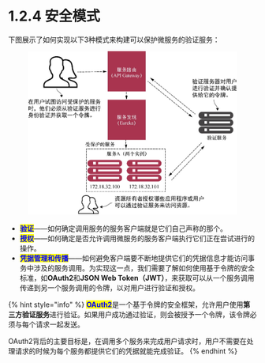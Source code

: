 # 1.2.4 安全模式

下图展示了如何实现以下3种模式来构建可以保护微服务的验证服务：

<figure><img src="../../../.gitbook/assets/image (5).png" alt=""><figcaption></figcaption></figure>

* <mark style="color:blue;">**验证**</mark>——如何确定调用服务的服务客户端就是它们自己声称的那个。
* <mark style="color:blue;">**授权**</mark>——如何确定是否允许调用微服务的服务客户端执行它们正在尝试进行的操作。
* <mark style="color:blue;">**凭据管理和传播**</mark>——如何避免客户端要不断地提供它们的凭据信息才能访问事务中涉及的服务调用。为实现这一点，我们需要了解如何使用基于令牌的安全标准，如**OAuth2**和**JSON Web Token（JWT）**，来获取可以从一个服务调用传递到另一个服务调用的令牌，以对用户进行验证和授权。

{% hint style="info" %}
<mark style="color:blue;">**OAuth2**</mark>是一个基于令牌的安全框架，允许用户使用**第三方验证服务**进行验证。如果用户成功通过验证，则会被授予一个令牌，该令牌必须与每个请求一起发送。

OAuth2背后的主要目标是，在调用多个服务来完成用户请求时，用户不需要在处理请求的时候为每个服务都提供它们的凭据就能完成验证。
{% endhint %}
